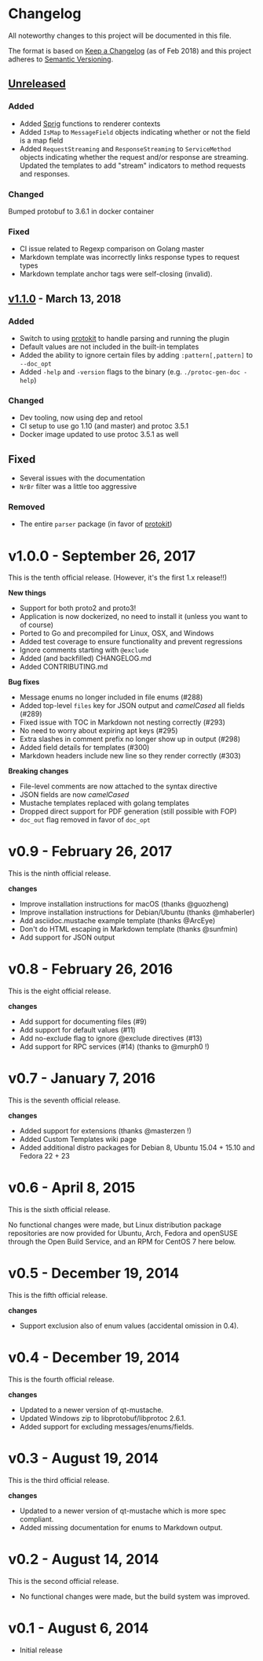 # Changelog

All noteworthy changes to this project will be documented in this file.

The format is based on [Keep a Changelog](http://keepachangelog.com/en/1.0.0/) (as of Feb 2018)
and this project adheres to [Semantic Versioning](http://semver.org/spec/v2.0.0.html).

## [Unreleased](https://github.com/pseudomuto/protoc-gen-doc/compare/v1.1.0...master)

### Added

* Added [Sprig](https://github.com/Masterminds/sprig) functions to renderer contexts
* Added `IsMap` to `MessageField` objects indicating whether or not the field is a map field
* Added `RequestStreaming` and `ResponseStreaming` to `ServiceMethod` objects indicating whether the request and/or response are streaming. Updated the templates to add "stream" indicators to method requests and responses.

### Changed

Bumped protobuf to 3.6.1 in docker container

### Fixed

* CI issue related to Regexp comparison on Golang master
* Markdown template was incorrectly links response types to request types
* Markdown template anchor tags were self-closing (invalid).

## [v1.1.0](https://github.com/pseudomuto/protoc-gen-doc/compare/v1.0.0...v1.1.0) - March 13, 2018

### Added

* Switch to using [protokit] to handle parsing and running the plugin
* Default values are not included in the built-in templates
* Added the ability to ignore certain files by adding `:pattern[,pattern]` to `--doc_opt`
* Added `-help` and `-version` flags to the binary (e.g. `./protoc-gen-doc -help`)

### Changed

* Dev tooling, now using dep and retool
* CI setup to use go 1.10 (and master) and protoc 3.5.1
* Docker image updated to use protoc 3.5.1 as well

## Fixed

* Several issues with the documentation
* `NrBr` filter was a little too aggressive

### Removed

* The entire `parser` package (in favor of [protokit])

[protokit]: https://github.com/pseudomuto/protokit

# v1.0.0 - September 26, 2017

This is the tenth official release. (However, it's the first 1.x release!!)

**New things**

* Support for both proto2 and proto3!
* Application is now dockerized, no need to install it (unless you want to of course)
* Ported to Go and precompiled for Linux, OSX, and Windows
* Added test coverage to ensure functionality and prevent regressions
* Ignore comments starting with `@exclude`
* Added (and backfilled) CHANGELOG.md
* Added CONTRIBUTING.md

**Bug fixes**

* Message enums no longer included in file enums (#288)
* Added top-level `files` key for JSON output and _camelCased_ all fields (#289)
* Fixed issue with TOC in Markdown not nesting correctly (#293)
* No need to worry about expiring apt keys (#295)
* Extra slashes in comment prefix no longer show up in output (#298)
* Added field details for templates (#300)
* Markdown headers include new line so they render correctly (#303)

**Breaking changes**

* File-level comments are now attached to the syntax directive
* JSON fields are now _camelCased_
* Mustache templates replaced with golang templates
* Dropped direct support for PDF generation (still possible with FOP)
* `doc_out` flag removed in favor of `doc_opt`


# v0.9 - February 26, 2017

This is the ninth official release.

**changes**

* Improve installation instructions for macOS (thanks @guozheng)
* Improve installation instructions for Debian/Ubuntu (thanks @mhaberler)
* Add asciidoc.mustache example template (thanks @ArcEye)
* Don't do HTML escaping in Markdown template (thanks @sunfmin)
* Add support for JSON output

# v0.8 - February 26, 2016

This is the eight official release.

**changes**

* Add support for documenting files (#9)
* Add support for default values (#11)
* Add no-exclude flag to ignore @exclude directives (#13)
* Add support for RPC services (#14) (thanks to @murph0 !)

# v0.7 - January 7, 2016

This is the seventh official release.

**changes**

* Added support for extensions (thanks @masterzen !)
* Added Custom Templates wiki page
* Added additional distro packages for Debian 8, Ubuntu 15.04 + 15.10 and Fedora 22 + 23

# v0.6 - April 8, 2015

This is the sixth official release.

No functional changes were made, but Linux distribution package repositories are now provided for Ubuntu, Arch, Fedora
and openSUSE through the Open Build Service, and an RPM for CentOS 7 here below.

# v0.5 - December 19, 2014

This is the fifth official release.

**changes**

* Support exclusion also of enum values (accidental omission in 0.4).

# v0.4 - December 19, 2014

This is the fourth official release.

**changes**

* Updated to a newer version of qt-mustache.
* Updated Windows zip to libprotobuf/libprotoc 2.6.1.
* Added support for excluding messages/enums/fields.

# v0.3 - August 19, 2014

This is the third official release.

**changes**

* Updated to a newer version of qt-mustache which is more spec compliant.
* Added missing documentation for enums to Markdown output.

# v0.2 - August 14, 2014

This is the second official release.

* No functional changes were made, but the build system was improved.

# v0.1 - August 6, 2014

* Initial release
